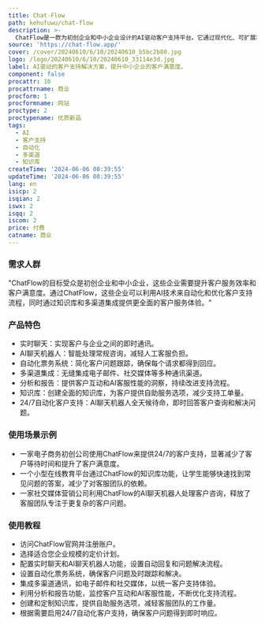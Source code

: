 ```yaml
---
title: Chat-Flow
path: kehufuwu/chat-flow
description: >-
  ChatFlow是一款为初创企业和中小企业设计的AI驱动客户支持平台。它通过现代化、可扩展和智能的解决方案，帮助企业构建客户满意度。主要功能包括实时聊天、AI驱动的聊天机器人、自动化票务系统、多渠道集成、分析和报告以及知识库。ChatFlow的AI聊天机器人能够处理常规咨询，释放人工客服处理更复杂的任务。此外，它还提供24/7的自动化客户支持，无需等待，即时解决客户问题。
source: 'https://chat-flow.app/'
cover: /cover/20240610/6/10/20240610_b5bc2b80.jpg
logo: /logo/20240610/6/10/20240610_33114e3d.jpg
label: AI驱动的客户支持解决方案，提升中小企业的客户满意度。
component: false
procattr: 10
procattrname: 商业
procform: 1
procformname: 网站
proctype: 2
proctypename: 优质新品
tags:
  - AI
  - 客户支持
  - 自动化
  - 多渠道
  - 知识库
createTime: '2024-06-06 08:39:55'
updateTime: '2024-06-06 08:39:55'
lang: en
isicp: 2
isqian: 2
iswx: 2
isqq: 2
iscom: 2
price: 付费
catname: 商业
---
```




### 需求人群
"ChatFlow的目标受众是初创企业和中小企业，这些企业需要提升客户服务效率和客户满意度。通过ChatFlow，这些企业可以利用AI技术来自动化和优化客户支持流程，同时通过知识库和多渠道集成提供更全面的客户服务体验。"

### 产品特色
* 实时聊天：实现客户与企业之间的即时通讯。
* AI聊天机器人：智能处理常规咨询，减轻人工客服负担。
* 自动化票务系统：简化客户问题跟踪，确保每个请求都得到回应。
* 多渠道集成：无缝集成电子邮件、社交媒体等多种通讯渠道。
* 分析和报告：提供客户互动和AI客服性能的洞察，持续改进支持流程。
* 知识库：创建全面的知识库，为客户提供自助服务选项，减少支持工单量。
* 24/7自动化客户支持：AI聊天机器人全天候待命，即时回答客户查询和解决问题。

### 使用场景示例
* 一家电子商务初创公司使用ChatFlow来提供24/7的客户支持，显著减少了客户等待时间和提升了客户满意度。
* 一个小型在线教育平台通过ChatFlow的知识库功能，让学生能够快速找到常见问题的答案，减少了对客服团队的依赖。
* 一家社交媒体营销公司利用ChatFlow的AI聊天机器人处理客户咨询，释放了客服团队专注于更复杂的客户问题。

### 使用教程
* 访问ChatFlow官网并注册账户。
* 选择适合您企业规模的定价计划。
* 配置实时聊天和AI聊天机器人功能，设置自动回复和问题解决流程。
* 设置自动化票务系统，确保客户问题及时跟踪和解决。
* 集成多渠道通讯，如电子邮件和社交媒体，以统一客户支持体验。
* 利用分析和报告功能，监控客户互动和AI客服性能，不断优化支持流程。
* 创建和定制知识库，提供自助服务选项，减轻客服团队的工作量。
* 根据需要启用24/7自动化客户支持，确保客户问题得到即时响应。

  
